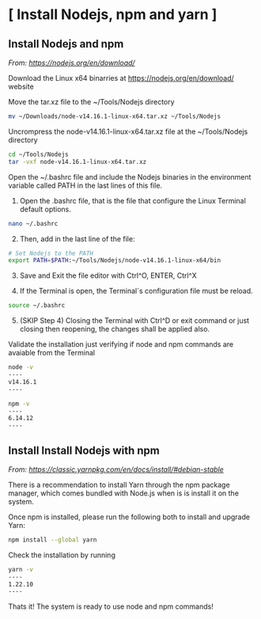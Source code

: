 # [ Install Nodejs, npm and yarn ]

## Install Nodejs and npm

*From: https://nodejs.org/en/download/*

Download the Linux x64 binarries at https://nodejs.org/en/download/ website

Move the tar.xz file to the ~/Tools/Nodejs directory
```bash
mv ~/Downloads/node-v14.16.1-linux-x64.tar.xz ~/Tools/Nodejs
```

Uncrompress the node-v14.16.1-linux-x64.tar.xz file at the ~/Tools/Nodejs directory
```bash
cd ~/Tools/Nodejs
tar -vxf node-v14.16.1-linux-x64.tar.xz
```

Open the ~/.bashrc file and include the Nodejs binaries in the environment variable called PATH in the last lines of this file.

1. Open the .bashrc file, that is the file that configure the Linux Terminal default options.
```bash
nano ~/.bashrc
```


2. Then, add in the last line of the file:
```bash
# Set Nodejs to the PATH
export PATH=$PATH:~/Tools/Nodejs/node-v14.16.1-linux-x64/bin
```

3. Save and Exit the file editor with Ctrl^O, ENTER, Ctrl^X

4. If the Terminal is open, the Terminal`s configuration file must be reload.
```bash
source ~/.bashrc
```

5. (SKIP Step 4) Closing the Terminal with Ctrl^D or exit command or just closing then reopening, the changes shall be applied also.


Validate the installation just verifying if node and npm commands are avaiable from the Terminal

```bash
node -v
----
v14.16.1
----
```

```bash
npm -v
----
6.14.12
----
```



## Install Install Nodejs with npm

*From: https://classic.yarnpkg.com/en/docs/install/#debian-stable*

There is a recommendation to install Yarn through the npm package manager, which comes bundled with Node.js when is is install it on the system.

Once npm is installed, please run the following both to install and upgrade Yarn:

```bash
npm install --global yarn
```

Check the installation by running

```bash
yarn -v
----
1.22.10
----
```



Thats it! The system is ready to use node and npm commands!